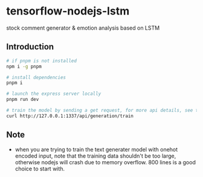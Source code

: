 # tensorflow-nodejs-lstm
stock comment generator & emotion analysis based on LSTM

## Introduction

```bash
# if pnpm is not installed
npm i -g pnpm

# install dependencies
pnpm i

# launch the express server locally
pnpm run dev

# train the model by sending a get request, for more api details, see the ./src/routes/ folder
curl http://127.0.0.1:1337/api/generation/train

```

## Note

* when you are trying to train the text generater model with onehot encoded input, note that the training data shouldn't be too large, otherwise nodejs will crash due to memory overflow. 800 lines is a good choice to start with.
